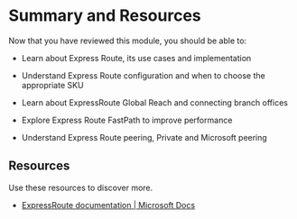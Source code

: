 # Summary and Resources

Now that you have reviewed this module, you should be able to:

- Learn about Express Route, its use cases and implementation

- Understand Express Route configuration and when to choose the appropriate SKU

- Learn about ExpressRoute Global Reach and connecting branch offices

- Explore Express Route FastPath to improve performance

- Understand Express Route peering, Private and Microsoft peering

## Resources

Use these resources to discover more.

- [ExpressRoute documentation | Microsoft Docs](https://docs.microsoft.com/en-us/azure/expressroute/)

